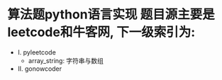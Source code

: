 # 算法题python语言实现 题目源主要是leetcode和牛客网, 下一级索引为:


- I. pyleetcode
  - array_string: 字符串与数组
- II. gonowcoder
